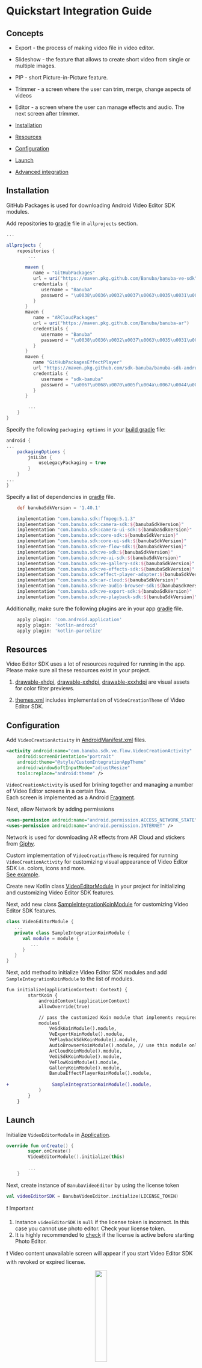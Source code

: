 # Quickstart Integration Guide

## Concepts
- Export - the process of making video file in video editor.
- Slideshow - the feature that allows to create short video from single or multiple images.
- PIP - short Picture-in-Picture feature.
- Trimmer - a screen where the user can trim, merge, change aspects of videos
- Editor -  a screen where the user can manage effects and audio. The next screen after trimmer.

- [Installation](#installation)
- [Resources](#resources)
- [Configuration](#configuration)
- [Launch](#Launch)
- [Advanced integration](#Advanced-integration)

## Installation
GitHub Packages is used for downloading Android Video Editor SDK modules.

Add repositories to [gradle](../build.gradle#L21) file in ```allprojects``` section.
```groovy
...

allprojects {
    repositories {
        ...

       maven {
          name = "GitHubPackages"
          url = uri("https://maven.pkg.github.com/Banuba/banuba-ve-sdk")
          credentials {
             username = "Banuba"
             password = "\u0038\u0036\u0032\u0037\u0063\u0035\u0031\u0030\u0033\u0034\u0032\u0063\u0061\u0033\u0065\u0061\u0031\u0032\u0034\u0064\u0065\u0066\u0039\u0062\u0034\u0030\u0063\u0063\u0037\u0039\u0038\u0063\u0038\u0038\u0066\u0034\u0031\u0032\u0061\u0038"
          }
       }
       maven {
          name = "ARCloudPackages"
          url = uri("https://maven.pkg.github.com/Banuba/banuba-ar")
          credentials {
             username = "Banuba"
             password = "\u0038\u0036\u0032\u0037\u0063\u0035\u0031\u0030\u0033\u0034\u0032\u0063\u0061\u0033\u0065\u0061\u0031\u0032\u0034\u0064\u0065\u0066\u0039\u0062\u0034\u0030\u0063\u0063\u0037\u0039\u0038\u0063\u0038\u0038\u0066\u0034\u0031\u0032\u0061\u0038"
          }
       }
       maven {
          name "GitHubPackagesEffectPlayer"
          url "https://maven.pkg.github.com/sdk-banuba/banuba-sdk-android"
          credentials {
             username = "sdk-banuba"
             password = "\u0067\u0068\u0070\u005f\u004a\u0067\u0044\u0052\u0079\u0049\u0032\u006d\u0032\u004e\u0055\u0059\u006f\u0033\u0033\u006b\u0072\u0034\u0049\u0069\u0039\u0049\u006f\u006d\u0077\u0034\u0052\u0057\u0043\u0064\u0030\u0052\u0078\u006d\u0045\u0069"
          }
       }

        ...
    }
}
```

Specify the following ```packaging options``` in your [build gradle](https://github.com/Banuba/ve-sdk-android-integration-sample/blob/main/app/build.gradle#L46-L53) file:
```groovy
android {
...
    packagingOptions {
        jniLibs {
            useLegacyPackaging = true
        }
    }
...
}
```

Specify a list of dependencies in [gradle](../app/build.gradle#L63) file.

```groovy
    def banubaSdkVersion = '1.40.1'

    implementation "com.banuba.sdk:ffmpeg:5.1.3"
    implementation "com.banuba.sdk:camera-sdk:${banubaSdkVersion}"
    implementation "com.banuba.sdk:camera-ui-sdk:${banubaSdkVersion}"
    implementation "com.banuba.sdk:core-sdk:${banubaSdkVersion}"
    implementation "com.banuba.sdk:core-ui-sdk:${banubaSdkVersion}"
    implementation "com.banuba.sdk:ve-flow-sdk:${banubaSdkVersion}"
    implementation "com.banuba.sdk:ve-sdk:${banubaSdkVersion}"
    implementation "com.banuba.sdk:ve-ui-sdk:${banubaSdkVersion}"
    implementation "com.banuba.sdk:ve-gallery-sdk:${banubaSdkVersion}"
    implementation "com.banuba.sdk:ve-effects-sdk:${banubaSdkVersion}"
    implementation "com.banuba.sdk:effect-player-adapter:${banubaSdkVersion}"
    implementation "com.banuba.sdk:ar-cloud:${banubaSdkVersion}"
    implementation "com.banuba.sdk:ve-audio-browser-sdk:${banubaSdkVersion}"
    implementation "com.banuba.sdk:ve-export-sdk:${banubaSdkVersion}"
    implementation "com.banuba.sdk:ve-playback-sdk:${banubaSdkVersion}"

```

Additionally, make sure the following plugins are in your app [gradle](../app/build.gradle#L1) file.
```groovy
    apply plugin: 'com.android.application'
    apply plugin: 'kotlin-android'
    apply plugin: 'kotlin-parcelize'
```

## Resources
Video Editor SDK uses a lot of resources required for running in the app.  
Please make sure all these resources exist in your project.

1. [drawable-xhdpi](../app/src/main/res/drawable-xhdpi),
   [drawable-xxhdpi](../app/src/main/res/drawable-xxhdpi),
   [drawable-xxxhdpi](../app/src/main/res/drawable-xxxhdpi) are visual assets for color filter previews.

2. [themes.xml](../app/src/main/res/values/themes.xml) includes implementation of ```VideoCreationTheme``` of Video Editor SDK.

## Configuration
Add ```VideoCreationActivity``` in [AndroidManifest.xml](../app/src/main/AndroidManifest.xml#L27) files.  
``` xml
<activity android:name="com.banuba.sdk.ve.flow.VideoCreationActivity"
    android:screenOrientation="portrait"
    android:theme="@style/CustomIntegrationAppTheme"
    android:windowSoftInputMode="adjustResize"
    tools:replace="android:theme" />
```  

```VideoCreationActivity``` is used for brining together and managing a number of Video Editor screens in a certain flow.   
Each screen is implemented as a Android [Fragment](https://developer.android.com/guide/fragments). 

Next, allow Network by adding permissions
```xml
<uses-permission android:name="android.permission.ACCESS_NETWORK_STATE" />
<uses-permission android:name="android.permission.INTERNET" />
```
Network is used for downloading AR effects from AR Cloud and stickers from [Giphy](https://giphy.com/).

Custom implementation of ```VideoCreationTheme``` is required for running ```VideoCreationActivity``` for customizing visual appearance of Video Editor SDK i.e. colors, icons and more.  
[See example](../app/src/main/res/values/themes.xml#L13).

Create new Kotlin class [VideoEditorModule](../app/src/main/java/com/banuba/example/integrationapp/VideoEditorModule.kt) in your project
for initializing and customizing Video Editor SDK features.

Next, add new class [SampleIntegrationKoinModule](../app/src/main/java/com/banuba/example/integrationapp/VideoEditorModule.kt#L51)  for customizing Video Editor SDK features. 
``` kotlin
class VideoEditorModule {
   ...
   private class SampleIntegrationKoinModule {
      val module = module {
         ...
      }
   } 
}
```

Next, add method to initialize Video Editor SDK modules and add ```SampleIntegrationKoinModule``` to the list of modules.
``` diff
fun initialize(applicationContext: Context) {
        startKoin {
            androidContext(applicationContext)
            allowOverride(true)

            // pass the customized Koin module that implements required dependencies. Keep order of modules
            modules(
                VeSdkKoinModule().module,
                VeExportKoinModule().module,
                VePlaybackSdkKoinModule().module,
                AudioBrowserKoinModule().module, // use this module only if you bought it
                ArCloudKoinModule().module,
                VeUiSdkKoinModule().module,
                VeFlowKoinModule().module,
                GalleryKoinModule().module,
                BanubaEffectPlayerKoinModule().module,
                
+                SampleIntegrationKoinModule().module,
            )
        }
    }
```

## Launch

Initialize ```VideoEditorModule```  in [Application](../app/src/main/java/com/banuba/example/integrationapp/SampleApp.kt#L42).
``` kotlin
override fun onCreate() {
        super.onCreate()
        VideoEditorModule().initialize(this)
        
        ...
    }
```

Next, create instance of ```BanubaVideoEditor```  by using the license token
``` kotlin
val videoEditorSDK = BanubaVideoEditor.initialize(LICENSE_TOKEN)
```

:exclamation: Important
1. Instance ```videoEditorSDK``` is ```null``` if the license token is incorrect. In this case you cannot use photo editor. Check your license token.
2. It is highly recommended to [check](../app/src/main/java/com/banuba/example/integrationapp/MainActivity.kt#L104) if the license is active before starting Photo Editor.


:exclamation: Video content unavailable screen will appear if you start Video Editor SDK with revoked or expired license.  
<p align="center">
<img src="screenshots/screen_expired.png"  width="25%" height="auto">
</p>
   
Video Editor supports multiple launch methods described in [this guide](advanced_integration.md#Launch-methods).

The following [implementation](../app/src/main/java/com/banuba/example/integrationapp/MainActivity.kt#L18) starts Video Editor from camera screen.
```kotlin
 val createVideoRequest =
    registerForActivityResult(IntegrationAppExportVideoContract()) { exportResult ->
        exportResult?.let {
            //handle ExportResult object
        }
    }

val intent = VideoCreationActivity.startFromCamera(
    context = this,
    // set PiP video configuration
    pictureInPictureConfig = null,
    // setup what kind of action you want to do with VideoCreationActivity
    // setup data that will be acceptable during export flow
    additionalExportData = null,
    // set TrackData object if you open VideoCreationActivity with preselected music track
    audioTrackData = null
)
createVideoRequest.launch(intent)
```

## Advanced integration
Video editor has built in UI/UX experience and provides a number of customizations you can use to meet your requirements.

**AVAILABLE**  
:white_check_mark: Use your branded icons  
:white_check_mark: Use you branded colors  
:white_check_mark: Change text styles i.e. font, color  
:white_check_mark: Localize and change text resources. Default locale is :us:  
:white_check_mark: Make content you want i.e. a number of video with different resolutions  and durations, an audio file. [See details](advanced_integration.md#Configure-export-flow)  
:white_check_mark: Masks and filters order.

NOT AVAILABLE  
:x: Change layout  
:x: Change order of screens after entry point

Visit [Advanced integration guide](advanced_integration.md) to know more about features and customizations.


